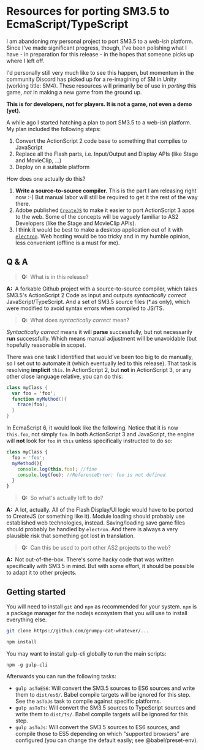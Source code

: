 # Resources for porting SM3.5 to EcmaScript/TypeScript

 I am abandoning my personal project to port SM3.5 to a web-*ish* platform. Since I've made significant progress, though, I've been polishing what I have - in preparation for this release - in the hopes that someone picks up where I left off.

I'd personally still very much like to see this happen, but momentum in the community Discord has picked up for a re-imagining of SM in Unity (working title: SM4). These resources will primarily be of use in *porting* this game, *not* in making a new game from the ground up.

**This is for developers, not for players. It is not a game, not even a demo (yet).**

A while ago I started hatching a plan to port SM3.5 to a web-*ish* platform. My plan included the following steps:

1. Convert the ActionScript 2 code base to something that compiles to JavaScript
2. Replace all the Flash parts, i.e. Input/Output and Display APIs (like Stage and MovieClip, ...)
3. Deploy on a suitable platform

How does one actually do this?

1. **Write a source-to-source compiler.** This is the part I am releasing right now :-) But manual labor will still be required to get it the rest of the way there.
2. Adobe published [`CreateJS`](https://createjs.com/docs) to make it easier to port ActionScript 3 apps to the web. Some of the concepts will be vaguely familiar to AS2 Developers (like the Stage and MovieClip APIs).
3. I think it would be best to make a desktop application out of it with [`electron`](https://www.electronjs.org/). Web hosting would be too tricky and in my humble opinion, less convenient (offline is a must for me).


## Q & A

> **Q:&nbsp;** What is in this release?

**A:&nbsp;** A forkable Github project with a source-to-source compiler, which takes SM3.5's ActionScript 2 Code as input and outputs *syntactically correct* JavaScript/TypeScript. And a set of SM3.5 source files (\*.as only), which were modified to avoid syntax errors when compiled to JS/TS.

> **Q:&nbsp;** What does *syntactically correct* mean?

*Syntactically correct* means it will **parse** successfully, but not necessarily **run** successfully. Which means manual adjustment will be unavoidable (but hopefully reasonable in scope).

There was one task I identified that would've been too big to do manually, so I set out to automate it (which eventually led to this release). That task is resolving **implicit** `this`. In ActionScript 2, but **not** in ActionScript 3, or any other close language relative, you can do this:
```ActionScript
class myClass {
  var foo = 'foo';
  function myMethod(){
    trace(foo);
  }
}
```
In EcmaScript 6, it would look like the following. Notice that it is now `this.foo`, not simply `foo`. In both ActionScript 3 and JavaScript, the engine will **not** look for `foo` in `this` unless specifically instructed to do so:
```JavaScript
class myClass {
  foo = 'foo';
  myMethod(){
    console.log(this.foo); //fine
    console.log(foo); //ReferenceError: foo is not defined
  }
}
```

> **Q:&nbsp;** So what's actually left to do?

**A:&nbsp;** A lot, actually. All of the Flash Display/UI logic would have to be ported to CreateJS (or something like it). Module loading should probably use established web technologies, instead. Saving/loading save game files should probably be handled by `electron`. And there is always a very plausible risk that something got lost in translation.

> **Q:&nbsp;** Can this be used to port other AS2 projects to the web?

**A:&nbsp;** Not out-of-the-box. There's some hacky code that was written specifically with SM3.5 in mind. But with some effort, it should be possible to adapt it to other projects.

## Getting started

You will need to install `git` and `npm` as recommended for your system. `npm` is a package manager for the nodejs ecosystem that you will use to install everything else.

```bash
git clone https://github.com/grumpy-cat-whatever/...
```

```bash
npm install
```

You may want to install gulp-cli globally to run the main scripts:
```
npm -g gulp-cli
```

Afterwards you can run the following tasks:
* `gulp asToES6`: Will convert the SM3.5 sources to ES6 sources and write them to `dist/es6/`. Babel compile targets will be ignored for this step. See the `asToJs` task to compile against specific platforms.
* `gulp asToTs`: Will convert the SM3.5 sources to TypeScript sources and write them to `dist/ts/`. Babel compile targets will be ignored for this step.
* `gulp asToJs`: Will convert the SM3.5 sources to ES6 sources, and compile those to ES5 depending on which "supported browsers" are configured (you can change the default easily; see @babel/preset-env).
